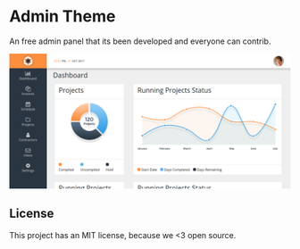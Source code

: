 # Admin Theme

An free admin panel that its been developed and everyone can contrib.

![home dashboard](prints/home.png)

## License

This project has an MIT license, because we <3 open source.
